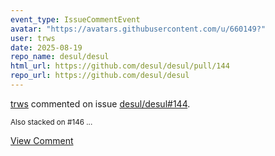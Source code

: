 ```yaml
---
event_type: IssueCommentEvent
avatar: "https://avatars.githubusercontent.com/u/660149?"
user: trws
date: 2025-08-19
repo_name: desul/desul
html_url: https://github.com/desul/desul/pull/144
repo_url: https://github.com/desul/desul
---
```


<a href='https://github.com/trws' target='_blank'>trws</a> commented on issue <a href='https://github.com/desul/desul/pull/144' target='_blank'>desul/desul#144</a>.

<small>Also stacked on #146 ...</small>

<a href='https://github.com/desul/desul/pull/144' target='_blank'>View Comment</a>